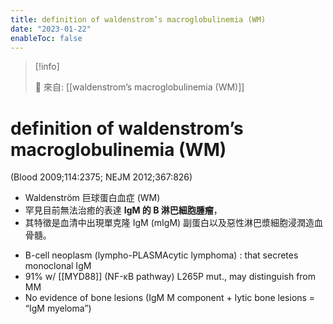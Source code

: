 ```yaml
---
title: definition of waldenstrom’s macroglobulinemia (WM)
date: "2023-01-22"
enableToc: false
---
```


> [!info]
>
> 🌱 來自: [[waldenstrom’s macroglobulinemia (WM)]]


# definition of waldenstrom’s macroglobulinemia (WM)

(Blood 2009;114:2375; NEJM 2012;367:826)

* Waldenström 巨球蛋白血症 (WM)
* 罕見目前無法治癒的表達 **IgM 的 B 淋巴細胞腫瘤**，
* 其特徵是血清中出現單克隆 IgM (mIgM) 副蛋白以及惡性淋巴漿細胞浸潤造血骨髓。

- B-cell neoplasm (lympho-PLASMAcytic lymphoma)
	: that secretes monoclonal IgM
- 91% w/ [[MYD88]] (NF-κB pathway) L265P mut., may distinguish from MM
- No evidence of bone lesions
	(IgM M component + lytic bone lesions = “IgM myeloma”)
